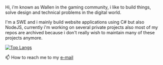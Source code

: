 Hi, i'm known as Wallen in the gaming community, i like to build things, solve design and technical problems in the digital world. 

I'm a SWE and i mainly build website applications using C# but also NodeJS, currently i'm working on several private projects also most of my repos are archived because i don't really wish to maintain many of these projects anymore.

[![Top Langs](https://github-readme-stats.vercel.app/api/top-langs/?username=fedfomin&layout=compact&langs_count=8&theme=calm&hide=HTML,Gnuplot)](https://github.com/anuraghazra/github-readme-stats)

📫 How to reach me to my [e-mail](mailto:fedfomin99@gmail.com)
